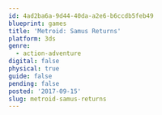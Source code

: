 ```yaml
---
id: 4ad2ba6a-9d44-40da-a2e6-b6ccdb5feb49
blueprint: games
title: 'Metroid: Samus Returns'
platform: 3ds
genre:
  - action-adventure
digital: false
physical: true
guide: false
pending: false
posted: '2017-09-15'
slug: metroid-samus-returns
---
```


